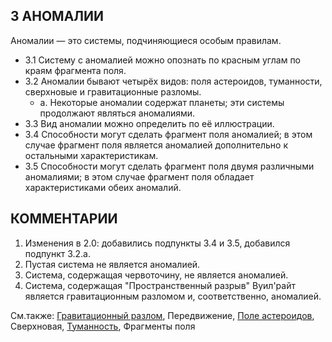 3 АНОМАЛИИ
---

Аномалии — это системы, подчиняющиеся особым правилам.
* 3.1 Систему с аномалией можно опознать по красным углам по краям фрагмента поля.
* 3.2 Аномалии бывают четырёх видов: поля астероидов, туманности, сверхновые и гравитационные разломы.
  * а. Некоторые аномалии содержат планеты; эти системы продолжают являться аномалиями.
* 3.3 Вид аномалии можно определить по её иллюстрации.
* 3.4 Способности могут сделать фрагмент поля аномалией; в этом случае фрагмент поля является аномалией дополнительно к остальными характеристикам.
* 3.5 Способности могут сделать фрагмент поля двумя различными аномалиями; в этом случае фрагмент поля обладает характеристиками обеих аномалий.

КОММЕНТАРИИ
---
 1) Изменения в 2.0: добавились подпункты 3.4 и 3.5, добавился подпункт 3.2.а.
 2) Пустая система не является аномалией.
 3) Система, содержащая червоточину, не является аномалией.
 4) Система, содержащая "Пространственный разрыв" Вуил'райт является гравитационным разломом и, соответственно, аномалией.

См.также: [Гравитационный разлом](gravityrift.md), Передвижение, [Поле астероидов](asteroidfield.md), Сверхновая, [Туманность](nebula.md), Фрагменты поля
